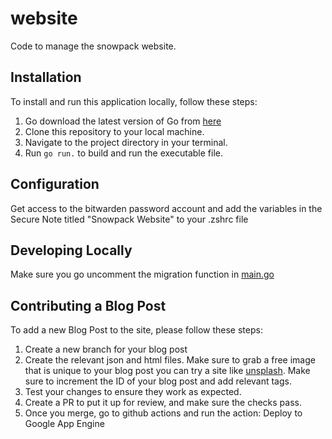 # website
Code to manage the snowpack website.

## Installation

To install and run this application locally, follow these steps:

1. Go download the latest version of Go from [here](https://golang.org/dl/)
2. Clone this repository to your local machine.
3. Navigate to the project directory in your terminal.
4. Run `go run.` to build and run the executable file.

## Configuration

Get access to the bitwarden password account and add the variables in the Secure Note titled "Snowpack Website" to your .zshrc file

## Developing Locally

Make sure you go uncomment the migration function in [main.go](https://github.com/snowpackdata/website/blob/269448c814c605d980a061d0746bf5ff85237089/main.go#L44-L45)

## Contributing a Blog Post

To add a new Blog Post to the site, please follow these steps:

1. Create a new branch for your blog post
2. Create the relevant json and html files. Make sure to grab a free image that is unique to your blog post you can try a site like [unsplash](unsplash.com). Make sure to increment the ID of your blog post and add relevant tags.
3. Test your changes to ensure they work as expected.
4. Create a PR to put it up for review, and make sure the checks pass.
6. Once you merge, go to github actions and run the action: Deploy to Google App Engine